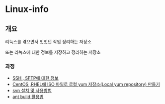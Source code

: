 # Linux-info


## 개요

리눅스를 겪으면서 잇엇던 작업 정리하는 저장소

또는 리눅스에 대한 정보를 저장하고 정리하는 저장소

### 과정
* [SSH , SFTP에 대한 정보](/SSH)
* [CentOS ,RHEL에 ISO 파일로 로컬 yum 저장소(Local yum repository) 만들기](/LocalYum)
* [svn 설치 및 사용방법](svn)
* [ant bulid 활용법](ant)






